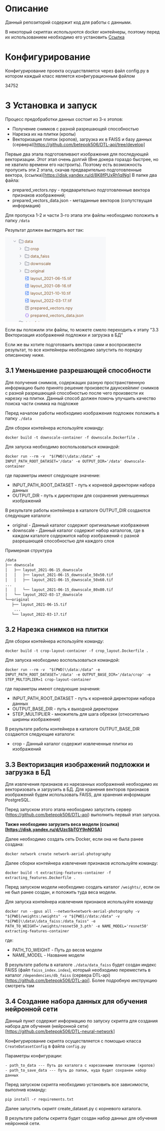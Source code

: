 # Описание

Данный репозиторий содержит код для работы с данными.

В некоторый скриптах используются docker контейнеры, поэтому перед их использованием необходимо его установить [Ссылка](https://www.docker.com/get-started/)

# Конфигурирование

Конфигурирование проекта осуществляется через файл config.py в котором каждый класс является конфигурационным файлом 

34752 
# 3 Установка и запуск

Процесс предобработки данных состоит из 3-х этопов:

- Получение снимков с разной разрешающей способностью
- Нарезка их на плитки (кропы)
- Векторизация плиток (кропов), загрузка их в FAISS и базу данных (сервера)[https://github.com/betepok506/DTL-api/tree/develop]

Первые два этапа подготовливают изображения для последующей векторизации. Этот этап очень долгий (Вне докера гораздо быстрее, но не хватило времени его настроить).
Поэтому есть возможность пропусить эти 2 этапа, скачав предварительно подготовленные вектора, (ссылка)[https://disk.yandex.ru/d/8K8fPUxRh1qlNg] 
В папке два файла:
- prepared_vectors.npy - предварительно подготовленные вектора признаков изображений;
- prepared_vectors_data.json - метаданные векторов (сопутствущая информация)

Для пропуска 1-2 и части 3-го этапа эти файлы необходимо положить в папку `/data`

Результат должен выглядеть вот так:

![](docs/faiss_data.PNG)

Если вы положили эти файлы, то можете смело переходить к этапу "3.3 Векторизация изображений подложки и загрузка в БД"

Если же вы хотите подготоваить вектора сами и воспроизвести результат, то все контейнеры необходимо запустить по порядку описанному ниже.

## 3.1 Уменьшение разрешающей способности

Для получения снимков, содержащих разную пространственную информацию было принято решение произвести даунскейлинг 
снимков с разной разрешающей способностью после чего произвести их нарезку на плитки. 
Данный способ должен помочь улучшить качество поиска части снимка на подложке 


Перед началом работы необходимо изображения подложек положить в папку `./data`

Для сборки контейнера используйте команду:
```commandline
docker build -t downscale-container -f downscale.Dockerfile .
```

Для запуска необходимо воспользоваться командой:
```commandline
docker run --rm -v  "$(PWD)\\data:/data" -e INPUT_PATH_ROOT_DATASET='/data' -e OUTPUT_DIR='/data' downscale-container
```
где параметры имеют следующее значение:
- INPUT_PATH_ROOT_DATASET - путь к корневой директории набора данных
- OUTPUT_DIR - путь к директории для сохранения уменьшенных изображений

В результате работы контейнера в каталоге OUTPUT_DIR создаются следующие каталоги:
- original - Данный каталог содержит оригинальные изображения
- downscale - Данный каталог содержит набор каталогов, где в каждом каталоге содержится набор изображений с разной разрешающей способностью для каждого слоя

Примерная структура
```commandline
/data
├── downscale
│   ├── layout_2021-06-15_downscale
│   │   ├── layout_2021-06-15_downscale_50x50.tif
│   │   ├── layout_2021-06-15_downscale_50x60.tif
...
│   │   └── layout_2021-06-15_downscale_80x80.tif
│   └── layout_2022-03-17_downscale
└──original
   ├── layout_2021-06-15.tif
    ...
   └── layout_2022-03-17.tif
```
## 3.2 Нарезка снимков на плитки

Для сборки контейнера используйте команду:
```commandline
docker build -t crop-layout-container -f crop_layout.Dockerfile .
```

Для запуска необходимо воспользоваться командой:
```commandline
docker run --rm -v  "$(PWD)\\data:/data" -e INPUT_PATH_ROOT_DATASET='/data' -e OUTPUT_BASE_DIR='/data/crop' -e STEP_MULTIPLIER=1 crop-layout-container
```
где параметры имеют следующие значения:
- INPUT_PATH_ROOT_DATASET - путь к корневой директории набора данных
- OUTPUT_BASE_DIR - путь к выходной директории
- STEP_MULTIPLIER - множитель для шага обрезки (относительно ширины изображения)

В результате работы контейнера в каталоге OUTPUT_BASE_DIR создаются следующие каталоги:
- crop - Данный каталог содержит извлеченные плитки из изображений

## 3.3 Векторизация изображений подложки и загрузка в БД

Для извлечения признаков из нарезанных изображений необходимо их векторизовать и загрузить в БД.
Для хранения векторов признаков изображений будем использовать FAISS, для хранения информации PostgreSQL.

Перед запуском этого этапа необходимо запустить сервер (https://github.com/betepok506/DTL-api) выполнить первый этап запуска.

**Также необходимо загрузить веса модели (ссылка)[https://disk.yandex.ru/d/UzcSbTGY9nNOSA]**

Далее необходимо создать сеть Docker, если она не была ранее создана:
```commandline
docker network create network-aerial-photography
```

Далее сборки контейнера извлечения признаков используйте команду:
```commandline
docker build -t extracting-features-container -f extracting_features.Dockerfile .
```

Перед запуском модели необходимо создать каталог `/weights/`, если он не был ранее создан, и положить туда веса модели.

Для запуска контейнера извлечения признаков используйте команду
```commandline
docker run --gpus all --network=network-aerial-photography -v  "${PWD}/weights:/weights" -v "${PWD}//data:/data" -v "${PWD}\\data\\data_faiss:/data_faiss" -e PATH_TO_WEIGHT='/weights/resnet50_3.pth' -e NAME_MODEL='resnet50' extracting-features-container
```
где:
- PATH_TO_WEIGHT - Путь до весов модели
- NAME_MODEL - Название модели

В результате работы в каталоге `./data/data_faiss` будет создан индекс FAISS (файл `faiss_index.index`), 
который необходимо переместить в каталог `/dependencies/db_faiss`
(сервера DTL-api)[https://github.com/betepok506/DTL-api]. Более подробную инструкцию смотреть там

## 3.4 Создание набора данных для обучения нейронной сети

Данный пункт содержит информацию по запуску скрипта для создания набора для обучения (нейронной сети)[https://github.com/betepok506/DTL-neural-network]

Конфигурирование скрипта осуществляется с помощью класса `CreateDatasetConfig` в файла `config.py`

Параметры конфигурации:
```commandline
- path_to_data --- Путь до каталога с нарезанными плитоками (кропов)
- path_to_save_data --- Путь до папки, куда будет сохранен набор данных
```

Перед запуском скрипта необходимо установить все зависимости, выполнив команду:
```commandline
pip install -r requirements.txt
```

Далее запустить скрипт create_dataset.py с корневого каталога.

В результате работы скрипта будет создан набор данных для обучения нейронной сети.